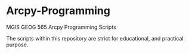 # Arcpy-Programming
MGIS GEOG 565 Arcpy Programming Scripts

The scripts within this repository are strict for educational, and practical purpose.

